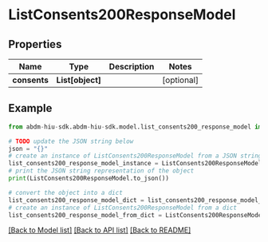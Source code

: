 # ListConsents200ResponseModel


## Properties

Name | Type | Description | Notes
------------ | ------------- | ------------- | -------------
**consents** | **List[object]** |  | [optional] 

## Example

```python
from abdm-hiu-sdk.abdm-hiu-sdk.model.list_consents200_response_model import ListConsents200ResponseModel

# TODO update the JSON string below
json = "{}"
# create an instance of ListConsents200ResponseModel from a JSON string
list_consents200_response_model_instance = ListConsents200ResponseModel.from_json(json)
# print the JSON string representation of the object
print(ListConsents200ResponseModel.to_json())

# convert the object into a dict
list_consents200_response_model_dict = list_consents200_response_model_instance.to_dict()
# create an instance of ListConsents200ResponseModel from a dict
list_consents200_response_model_from_dict = ListConsents200ResponseModel.from_dict(list_consents200_response_model_dict)
```
[[Back to Model list]](../README.md#documentation-for-models) [[Back to API list]](../README.md#documentation-for-api-endpoints) [[Back to README]](../README.md)


